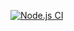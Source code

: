 [![Node.js CI](https://github.com/agnobayiS/settings-bill-expressjs/actions/workflows/node.js.yml/badge.svg)](https://github.com/agnobayiS/settings-bill-expressjs/actions/workflows/node.js.yml)